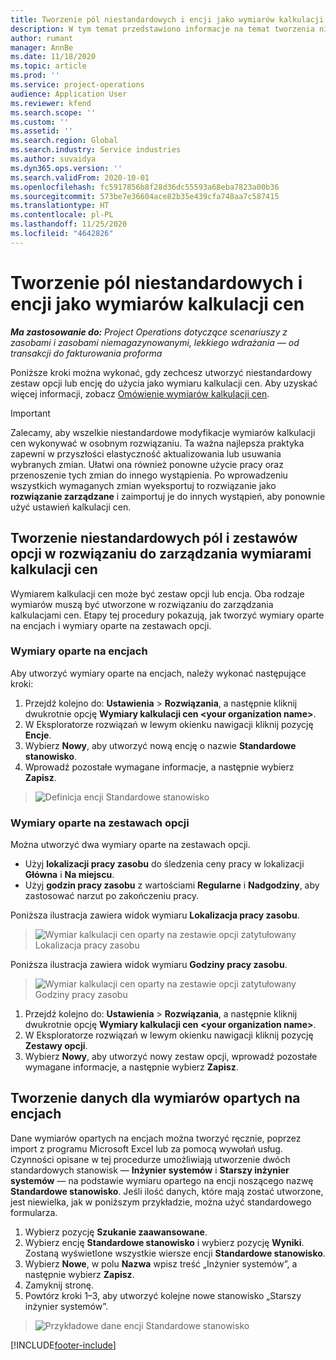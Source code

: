 ```yaml
---
title: Tworzenie pól niestandardowych i encji jako wymiarów kalkulacji cen
description: W tym temat przedstawiono informacje na temat tworzenia niestandardowych zestawów opcji lub encji.
author: rumant
manager: AnnBe
ms.date: 11/18/2020
ms.topic: article
ms.prod: ''
ms.service: project-operations
audience: Application User
ms.reviewer: kfend
ms.search.scope: ''
ms.custom: ''
ms.assetid: ''
ms.search.region: Global
ms.search.industry: Service industries
ms.author: suvaidya
ms.dyn365.ops.version: ''
ms.search.validFrom: 2020-10-01
ms.openlocfilehash: fc5917856b8f28d36dc55593a68eba7823a00b36
ms.sourcegitcommit: 573be7e36604ace82b35e439cfa748aa7c587415
ms.translationtype: HT
ms.contentlocale: pl-PL
ms.lasthandoff: 11/25/2020
ms.locfileid: "4642826"
---
```

# <a name="create-custom-fields-and-entities-as-pricing-dimensions"></a>Tworzenie pól niestandardowych i encji jako wymiarów kalkulacji cen

_**Ma zastosowanie do:** Project Operations dotyczące scenariuszy z zasobami i zasobami niemagazynowanymi, lekkiego wdrażania — od transakcji do fakturowania proforma_

Poniższe kroki można wykonać, gdy zechcesz utworzyć niestandardowy zestaw opcji lub encję do użycia jako wymiaru kalkulacji cen. Aby uzyskać więcej informacji, zobacz [Omówienie wymiarów kalkulacji cen](pricing-dimensions-overview.md).  

> [!IMPORTANT]
> Zalecamy, aby wszelkie niestandardowe modyfikacje wymiarów kalkulacji cen wykonywać w osobnym rozwiązaniu. Ta ważna najlepsza praktyka zapewni w przyszłości elastyczność aktualizowania lub usuwania wybranych zmian. Ułatwi ona również ponowne użycie pracy oraz przenoszenie tych zmian do innego wystąpienia. Po wprowadzeniu wszystkich wymaganych zmian wyeksportuj to rozwiązanie jako **rozwiązanie zarządzane** i zaimportuj je do innych wystąpień, aby ponownie użyć ustawień kalkulacji cen.

  
## <a name="create-custom-fields-and-option-sets-in-the-pricing-dimension-solution"></a>Tworzenie niestandardowych pól i zestawów opcji w rozwiązaniu do zarządzania wymiarami kalkulacji cen

Wymiarem kalkulacji cen może być zestaw opcji lub encja. Oba rodzaje wymiarów muszą być utworzone w rozwiązaniu do zarządzania kalkulacjami cen. Etapy tej procedury pokazują, jak tworzyć wymiary oparte na encjach i wymiary oparte na zestawach opcji.

### <a name="entity-based-dimensions"></a>Wymiary oparte na encjach
Aby utworzyć wymiary oparte na encjach, należy wykonać następujące kroki:

1. Przejdź kolejno do: **Ustawienia** > **Rozwiązania**, a następnie kliknij dwukrotnie opcję **Wymiary kalkulacji cen \<your organization name>**.
2. W Eksploratorze rozwiązań w lewym okienku nawigacji kliknij pozycję **Encje**.
3. Wybierz **Nowy**, aby utworzyć nową encję o nazwie **Standardowe stanowisko**. 
4. Wprowadź pozostałe wymagane informacje, a następnie wybierz **Zapisz**.

> ![Definicja encji Standardowe stanowisko](media/Standard-Title-entity-definition.png)

### <a name="option-set-based-dimensions"></a>Wymiary oparte na zestawach opcji 
Można utworzyć dwa wymiary oparte na zestawach opcji. 

- Użyj **lokalizacji pracy zasobu** do śledzenia ceny pracy w lokalizacji **Główna** i **Na miejscu**. 
- Użyj **godzin pracy zasobu** z wartościami **Regularne** i **Nadgodziny**, aby zastosować narzut po zakończeniu pracy.

Poniższa ilustracja zawiera widok wymiaru **Lokalizacja pracy zasobu**. 

> ![Wymiar kalkulacji cen oparty na zestawie opcji zatytułowany Lokalizacja pracy zasobu](media/Option-set-PD-called-Resource-Work-Location.png)

Poniższa ilustracja zawiera widok wymiaru **Godziny pracy zasobu**. 

> ![Wymiar kalkulacji cen oparty na zestawie opcji zatytułowany Godziny pracy zasobu](media/Option-set-PD-called-Resource-Work-Hours.png)

1. Przejdź kolejno do: **Ustawienia** > **Rozwiązania**, a następnie kliknij dwukrotnie opcję **Wymiary kalkulacji cen \<your organization name>**. 
2. W Eksploratorze rozwiązań w lewym okienku nawigacji kliknij pozycję **Zestawy opcji**. 
3. Wybierz **Nowy**, aby utworzyć nowy zestaw opcji, wprowadź pozostałe wymagane informacje, a następnie wybierz **Zapisz**.

## <a name="create-data-for-entity-based-dimensions"></a>Tworzenie danych dla wymiarów opartych na encjach

Dane wymiarów opartych na encjach można tworzyć ręcznie, poprzez import z programu Microsoft Excel lub za pomocą wywołań usług. Czynności opisane w tej procedurze umożliwiają utworzenie dwóch standardowych stanowisk — **Inżynier systemów** i **Starszy inżynier systemów** — na podstawie wymiaru opartego na encji noszącego nazwę **Standardowe stanowisko**. Jeśli ilość danych, które mają zostać utworzone, jest niewielka, jak w poniższym przykładzie, można użyć standardowego formularza.

1. Wybierz pozycję **Szukanie zaawansowane**.
2. Wybierz encję **Standardowe stanowisko** i wybierz pozycję **Wyniki**. Zostaną wyświetlone wszystkie wiersze encji **Standardowe stanowisko**.
3. Wybierz **Nowe**, w polu **Nazwa** wpisz treść „Inżynier systemów”, a następnie wybierz **Zapisz**.
4. Zamyknij stronę. 
5. Powtórz kroki 1–3, aby utworzyć kolejne nowe stanowisko „Starszy inżynier systemów”.

> ![Przykładowe dane encji Standardowe stanowisko](media/ST-data.png)


[!INCLUDE[footer-include](../includes/footer-banner.md)]